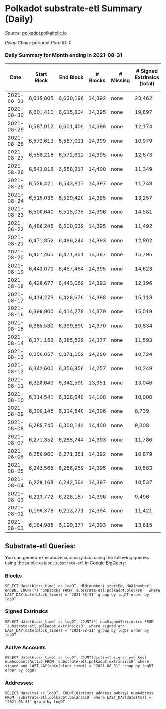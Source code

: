 # Polkadot substrate-etl Summary (Daily)

_Source_: [polkadot.polkaholic.io](https://polkadot.polkaholic.io)

*Relay Chain*: polkadot
*Para ID*: 0



### Daily Summary for Month ending in 2021-08-31


| Date | Start Block | End Block | # Blocks | # Missing | # Signed Extrinsics (total) | # Active Accounts | # Addresses with Balances | # Events | # Transfers | # XCM Transfers In | # XCM Transfers Out |
| ---- | ----------- | --------- | -------- | --------- | --------------------------- | ----------------- | ------------------------- | -------- | ----------- | ------------------ | ------------------- |
| 2021-08-31 | 6,615,805 | 6,630,196 | 14,392 | none  | 23,462 |  | 466,153 | 168,546 | 24,716 ($712,036,865.44) |   |   |
| 2021-08-30 | 6,601,410 | 6,615,804 | 14,395 | none  | 19,897 |  |  | 152,851 | 21,407 ($303,564,518.67) |   |   |
| 2021-08-29 | 6,587,012 | 6,601,409 | 14,398 | none  | 12,174 | 6,588 |  | 101,456 | 11,682 ($103,430,143.21) |   |   |
| 2021-08-28 | 6,572,613 | 6,587,011 | 14,399 | none  | 10,979 |  |  | 93,474 | 10,392 ($133,566,072.49) |   |   |
| 2021-08-27 | 6,558,218 | 6,572,612 | 14,395 | none  | 12,673 | 5,526 |  | 105,180 | 12,395 ($620,143,576.52) |   |   |
| 2021-08-26 | 6,543,818 | 6,558,217 | 14,400 | none  | 11,349 | 5,295 |  | 98,196 | 11,243 ($255,559,783.99) |   |   |
| 2021-08-25 | 6,529,421 | 6,543,817 | 14,397 | none  | 11,748 | 5,456 |  | 99,125 | 11,741 ($175,532,934.25) |   |   |
| 2021-08-24 | 6,515,036 | 6,529,420 | 14,385 | none  | 13,257 | 6,305 |  | 110,943 | 13,511 ($266,012,822.58) |   |   |
| 2021-08-23 | 6,500,640 | 6,515,035 | 14,396 | none  | 14,581 | 7,214 |  | 119,764 | 14,827 ($399,145,394.20) |   |   |
| 2021-08-22 | 6,486,245 | 6,500,639 | 14,395 | none  | 11,492 | 5,457 |  | 100,107 | 11,881 ($223,249,224.22) |   |   |
| 2021-08-21 | 6,471,852 | 6,486,244 | 14,393 | none  | 12,862 | 6,244 |  | 106,165 | 13,142 ($212,090,499.95) |   |   |
| 2021-08-20 | 6,457,465 | 6,471,851 | 14,387 | none  | 15,795 | 7,792 |  | 126,886 | 16,778 ($965,547,839.46) |   |   |
| 2021-08-19 | 6,443,070 | 6,457,464 | 14,395 | none  | 14,623 | 7,966 |  | 113,837 | 14,670 ($236,390,800.53) |   |   |
| 2021-08-18 | 6,428,677 | 6,443,069 | 14,393 | none  | 12,196 | 5,325 |  | 99,806 | 12,349 ($374,669,730.46) |   |   |
| 2021-08-17 | 6,414,279 | 6,428,676 | 14,398 | none  | 15,118 | 6,737 |  | 122,068 | 14,787 ($427,985,227.17) |   |   |
| 2021-08-16 | 6,399,900 | 6,414,278 | 14,379 | none  | 15,019 | 6,756 |  | 119,315 | 15,151 ($407,327,476.01) |   |   |
| 2021-08-15 | 6,385,530 | 6,399,899 | 14,370 | none  | 10,834 | 4,852 |  | 97,885 | 10,466 ($156,912,515.47) |   |   |
| 2021-08-14 | 6,371,153 | 6,385,529 | 14,377 | none  | 11,593 | 5,384 |  | 97,444 | 11,458 ($154,122,982.51) |   |   |
| 2021-08-13 | 6,356,857 | 6,371,152 | 14,296 | none  | 10,724 | 4,977 |  | 93,842 | 10,309 ($194,442,157.76) |   |   |
| 2021-08-12 | 6,342,600 | 6,356,856 | 14,257 | none  | 10,249 | 4,856 |  | 93,085 | 10,276 ($244,785,639.76) |   |   |
| 2021-08-11 | 6,328,649 | 6,342,599 | 13,951 | none  | 13,046 | 5,948 |  | 107,869 | 13,155 ($500,040,643.87) |   |   |
| 2021-08-10 | 6,314,541 | 6,328,648 | 14,108 | none  | 10,000 | 4,654 |  | 91,314 | 9,447 ($328,196,010.66) |   |   |
| 2021-08-09 | 6,300,145 | 6,314,540 | 14,396 | none  | 8,739 | 3,953 |  | 85,267 | 8,468 ($148,162,106.62) |   |   |
| 2021-08-08 | 6,285,745 | 6,300,144 | 14,400 | none  | 9,308 | 4,134 |  | 86,841 | 9,000 ($234,462,997.33) |   |   |
| 2021-08-07 | 6,271,352 | 6,285,744 | 14,393 | none  | 11,786 | 5,213 |  | 103,308 | 11,748 ($214,765,583.36) |   |   |
| 2021-08-06 | 6,256,960 | 6,271,351 | 14,392 | none  | 10,879 | 4,668 |  | 96,103 | 10,550 ($246,203,740.04) |   |   |
| 2021-08-05 | 6,242,565 | 6,256,959 | 14,395 | none  | 10,583 | 4,461 |  | 94,091 | 9,820 ($244,181,575.00) |   |   |
| 2021-08-04 | 6,228,168 | 6,242,564 | 14,397 | none  | 10,537 | 4,766 |  | 96,583 | 10,773 ($285,767,315.29) |   |   |
| 2021-08-03 | 6,213,772 | 6,228,167 | 14,396 | none  | 9,496 | 4,465 |  | 90,870 | 10,532 ($363,351,623.43) |   |   |
| 2021-08-02 | 6,199,378 | 6,213,771 | 14,394 | none  | 11,421 | 5,328 |  | 103,737 | 12,384 ($352,154,587.02) |   |   |
| 2021-08-01 | 6,184,985 | 6,199,377 | 14,393 | none  | 13,815 | 6,054 |  | 113,106 | 15,009 ($415,113,958.14) |   |   |

## Substrate-etl Queries:
You can generate the above summary data using the following queries using the public dataset `substrate-etl` in Google BigQuery:


### Blocks
```
SELECT date(block_time) as logDT, MIN(number) startBN, MAX(number) endBN, COUNT(*) numBlocks FROM `substrate-etl.polkadot.blocks0`  where LAST_DAY(date(block_time)) = "2021-08-31" group by logDT order by logDT
```


### Signed Extrinsics
```
SELECT date(block_time) as logDT, COUNT(*) numSignedExtrinsics FROM `substrate-etl.polkadot.extrinsics0`  where signed and LAST_DAY(date(block_time)) = "2021-08-31" group by logDT order by logDT
```


### Active Accounts
```
SELECT date(block_time) as logDT, COUNT(distinct signer_pub_key) numAccountsActive FROM `substrate-etl.polkadot.extrinsics0` where signed and LAST_DAY(date(block_time)) = "2021-08-31" group by logDT order by logDT
```


### Addresses:
```
SELECT date(ts) as logDT, COUNT(distinct address_pubkey) numAddress FROM `substrate-etl.polkadot.balances0` where LAST_DAY(date(ts)) = "2021-08-31" group by logDT```

